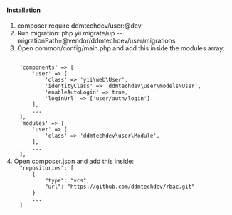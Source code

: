 <h4>Installation</h4>

1. composer require ddmtechdev/user:@dev
2. Run migration: php yii migrate/up --migrationPath=@vendor/ddmtechdev/user/migrations
3. Open common/config/main.php and add this inside the modules array:
<code>
    'components' => [
        'user' => [
            'class' => 'yii\web\User',
            'identityClass' => 'ddmtechdev\user\models\User',
            'enableAutoLogin' => true,
            'loginUrl' => ['user/auth/login']
        ],
        ...
    ],
    'modules' => [
        'user' => [
            'class' => 'ddmtechdev\user\Module',
        ],
        ...
    ],
</code>
4.  Open composer.json and add this inside:
<code>
    "repositories": [
        {
            "type": "vcs",
            "url": "https://github.com/ddmtechdev/rbac.git"
        }
        ...
    ]
</code>